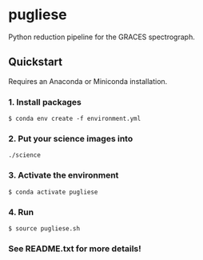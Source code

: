 # pugliese
Python reduction pipeline for the GRACES spectrograph.


## Quickstart

Requires an Anaconda or Miniconda installation.

### 1. Install packages

~~~~
$ conda env create -f environment.yml
~~~~

### 2. Put your science images into

~~~~
./science
~~~~

### 3. Activate the environment

~~~~
$ conda activate pugliese
~~~~

### 4. Run

~~~~
$ source pugliese.sh
~~~~

### See README.txt for more details!
